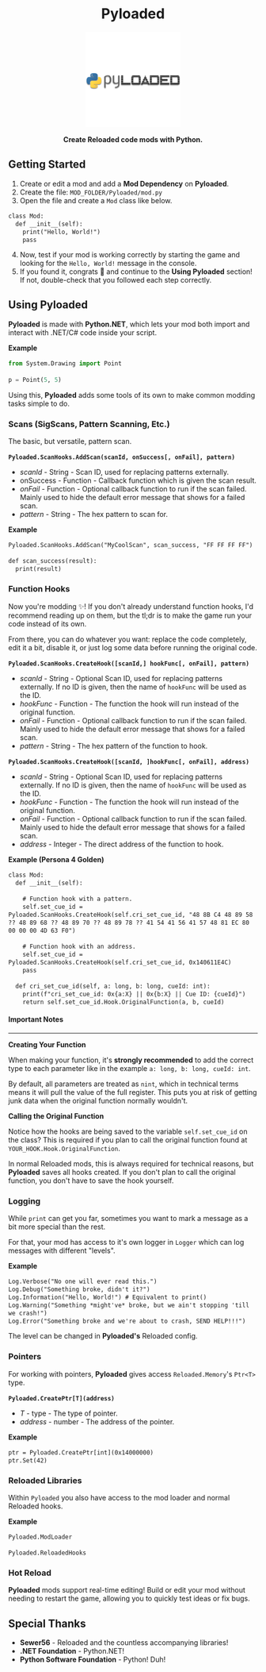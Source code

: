 <div align="center">
  <h1>Pyloaded</h1>
  <img src="/Pyloaded.Reloaded/Preview.png" height="192"/>
  <p><b>Create Reloaded code mods with Python.</b></p>
</div>

## Getting Started
1. Create or edit a mod and add a **Mod Dependency** on **Pyloaded**.
2. Create the file: `MOD_FOLDER/Pyloaded/mod.py`
3. Open the file and create a `Mod` class like below.
```
class Mod:
  def __init__(self):
	print("Hello, World!")
    pass
```
4. Now, test if your mod is working correctly by starting the game and looking for the `Hello, World!` message in the console.
5. If you found it, congrats 🎉 and continue to the **Using Pyloaded** section! If not, double-check that you followed each step correctly.

## Using Pyloaded
**Pyloaded** is made with **Python.NET**, which lets your mod both import and interact with .NET/C# code inside your script.

**Example**
```python
from System.Drawing import Point

p = Point(5, 5)
```

Using this, **Pyloaded** adds some tools of its own to make common modding tasks simple to do.

### Scans (SigScans, Pattern Scanning, Etc.)
The basic, but versatile, pattern scan. 

**`Pyloaded.ScanHooks.AddScan(scanId, onSuccess[, onFail], pattern)`**
- *scanId* - String - Scan ID, used for replacing patterns externally.
- onSuccess - Function - Callback function which is given the scan result.
- *onFail* - Function - Optional callback function to run if the scan failed. Mainly used to hide the default error message that shows for a failed scan.
- *pattern* - String - The hex pattern to scan for.

**Example**
```
Pyloaded.ScanHooks.AddScan("MyCoolScan", scan_success, "FF FF FF FF")

def scan_success(result):
  print(result)
```

### Function Hooks
Now you're modding ✨! If you don't already understand function hooks, I'd recommend reading up on them, but the tl;dr is to make the game run your code instead of its own.

From there, you can do whatever you want: replace the code completely, edit it a bit, disable it, or just log some data before running the original code.

**`Pyloaded.ScanHooks.CreateHook([scanId,] hookFunc[, onFail], pattern)`**
- *scanId* - String - Optional Scan ID, used for replacing patterns externally. If no ID is given, then the name of `hookFunc` will be used as the ID.
- *hookFunc* - Function - The function the hook will run instead of the original function.
- *onFail* - Function - Optional callback function to run if the scan failed. Mainly used to hide the default error message that shows for a failed scan.
- *pattern* - String - The hex pattern of the function to hook.

**`Pyloaded.ScanHooks.CreateHook([scanId, ]hookFunc[, onFail], address)`**
- *scanId* - String - Optional Scan ID, used for replacing patterns externally. If no ID is given, then the name of `hookFunc` will be used as the ID.
- *hookFunc* - Function - The function the hook will run instead of the original function.
- *onFail* - Function - Optional callback function to run if the scan failed. Mainly used to hide the default error message that shows for a failed scan.
- *address* - Integer - The direct address of the function to hook.

**Example (Persona 4 Golden)**
```
class Mod:
  def __init__(self):

    # Function hook with a pattern.
    self.set_cue_id = Pyloaded.ScanHooks.CreateHook(self.cri_set_cue_id, "48 8B C4 48 89 58 ?? 48 89 68 ?? 48 89 70 ?? 48 89 78 ?? 41 54 41 56 41 57 48 81 EC 80 00 00 00 4D 63 F0")

    # Function hook with an address.
    self.set_cue_id = Pyloaded.ScanHooks.CreateHook(self.cri_set_cue_id, 0x140611E4C)
    pass

  def cri_set_cue_id(self, a: long, b: long, cueId: int):
    print(f"cri_set_cue_id: 0x{a:X} || 0x{b:X} || Cue ID: {cueId}")
    return self.set_cue_id.Hook.OriginalFunction(a, b, cueId)
```

#### Important Notes
___
**Creating Your Function**

When making your function, it's **strongly recommended** to add the correct type to each parameter like in the example `a: long, b: long, cueId: int`.

By default, all parameters are treated as `nint`, which in technical terms means it will pull the value of the full register. This puts you at risk of getting junk data when the original function normally wouldn't.

**Calling the Original Function**

Notice how the hooks are being saved to the variable `self.set_cue_id` on the class? This is required if you plan to call the original function found at `YOUR_HOOK.Hook.OriginalFunction`.

In normal Reloaded mods, this is always required for technical reasons, but **Pyloaded** saves all hooks created. If you don't plan to call the original function, you don't have to save the hook yourself.
### Logging
While `print` can get you far, sometimes you want to mark a message as a bit more special than the rest.

For that, your mod has access to it's own logger in `Logger` which can log messages with different "levels".

**Example**
```
Log.Verbose("No one will ever read this.")
Log.Debug("Something broke, didn't it?")
Log.Information("Hello, World!") # Equivalent to print()
Log.Warning("Something *might've* broke, but we ain't stopping 'till we crash!")
Log.Error("Something broke and we're about to crash, SEND HELP!!!")
```

The level can be changed in **Pyloaded's** Reloaded config.

### Pointers
For working with pointers, **Pyloaded** gives access `Reloaded.Memory`'s `Ptr<T>` type.

**`Pyloaded.CreatePtr[T](address)`**

- *T* - type - The type of pointer.
- *address* - number - The address of the pointer.

**Example**
```
ptr = Pyloaded.CreatePtr[int](0x14000000)
ptr.Set(42)
```

### Reloaded Libraries
Within `Pyloaded` you also have access to the mod loader and normal Reloaded hooks.

**Example**
```
Pyloaded.ModLoader

Pyloaded.ReloadedHooks
```

### Hot Reload
**Pyloaded** mods support real-time editing! Build or edit your mod without needing to restart the game, allowing you to quickly test ideas or fix bugs.

## Special Thanks
- **Sewer56** - Reloaded and the countless accompanying libraries!
- **.NET Foundation** - Python.NET!
- **Python Software Foundation** - Python! Duh!

